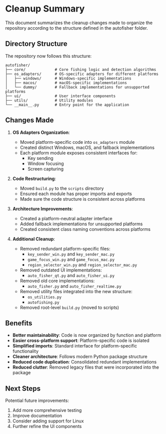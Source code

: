 # Cleanup Summary

This document summarizes the cleanup changes made to organize the repository according to the structure defined in the autofisher folder.

## Directory Structure

The repository now follows this structure:

```
autofisher/
├── core/             # Core fishing logic and detection algorithms
├── os_adapters/      # OS-specific adapters for different platforms
│   ├── windows/      # Windows-specific implementations
│   ├── macos/        # macOS-specific implementations
│   └── dummy/        # Fallback implementations for unsupported platforms
├── ui/               # User interface components
├── utils/            # Utility modules
└── __main__.py       # Entry point for the application
```

## Changes Made

1. **OS Adapters Organization**:
   - Moved platform-specific code into `os_adapters` module
   - Created distinct Windows, macOS, and fallback implementations
   - Each platform module exposes consistent interfaces for:
     - Key sending
     - Window focusing
     - Screen capturing

2. **Code Restructuring**:
   - Moved `build.py` to the `scripts` directory
   - Ensured each module has proper imports and exports
   - Made sure the code structure is consistent across platforms

3. **Architecture Improvements**:
   - Created a platform-neutral adapter interface
   - Added fallback implementations for unsupported platforms
   - Created consistent class naming conventions across platforms

4. **Additional Cleanup**:
   - Removed redundant platform-specific files:
     - `key_sender_win.py` and `key_sender_mac.py`
     - `game_focus_win.py` and `game_focus_mac.py`
     - `region_selector_win.py` and `region_selector_mac.py`
   - Removed outdated UI implementations:
     - `auto_fisher_qt.py` and `auto_fisher_ui.py`
   - Removed old core implementations:
     - `auto_fisher.py` and `auto_fisher_realtime.py`
   - Removed utility files integrated into the new structure:
     - `os_utilities.py`
     - `autofishing.py`
   - Removed root-level `build.py` (moved to scripts)

## Benefits

- **Better maintainability**: Code is now organized by function and platform
- **Easier cross-platform support**: Platform-specific code is isolated
- **Simplified imports**: Standard interface for platform-specific functionality
- **Cleaner architecture**: Follows modern Python package structure
- **Reduced code duplication**: Consolidated redundant implementations
- **Reduced clutter**: Removed legacy files that were incorporated into the package

## Next Steps

Potential future improvements:

1. Add more comprehensive testing
2. Improve documentation
3. Consider adding support for Linux
4. Further refine the UI components 